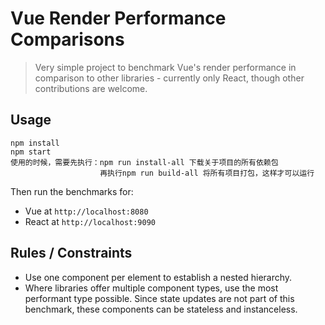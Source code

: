 # Vue Render Performance Comparisons

> Very simple project to benchmark Vue's render performance in comparison to other libraries - currently only React, though other contributions are welcome.

## Usage

```
npm install
npm start
使用的时候，需要先执行：npm run install-all 下载关于项目的所有依赖包
					再执行npm run build-all 将所有项目打包，这样才可以运行
```

Then run the benchmarks for:

- Vue at `http://localhost:8080`
- React at `http://localhost:9090`

## Rules / Constraints

- Use one component per element to establish a nested hierarchy.
- Where libraries offer multiple component types, use the most performant type possible. Since state updates are not part of this benchmark, these components can be stateless and instanceless.
